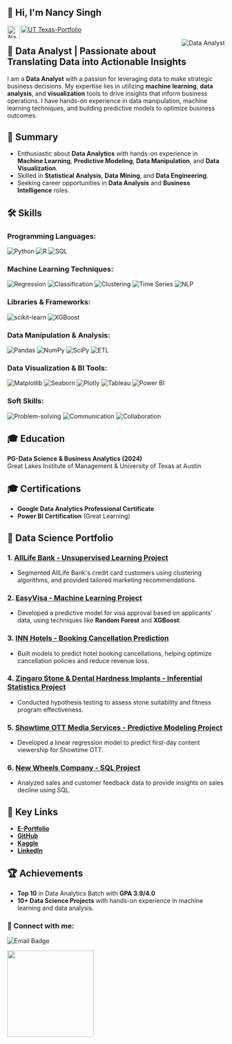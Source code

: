 ## 👋 Hi, I'm Nancy Singh  
<a href="https://www.linkedin.com/in/nancysingh0612/"> <img align="left" src="https://raw.githubusercontent.com/yushi1007/yushi1007/main/images/linkedin.svg" alt="Nancy Singh | LinkedIn" width="29px"/> </a>  

<a href="https://nancy-singh-portfolio.com"> <img alt="UT Texas-Portfolio" src="https://img.shields.io/badge/Portfolio-%23FF7F32.svg?style=for-the-badge&logoColor=Orange"/> </a>  

<a> <img align="right" alt="Data Analyst" src="https://img.shields.io/badge/Profile%20Views-6379-1abc9c.svg"/> </a>  


## 🚀 Data Analyst | Passionate about Translating Data into Actionable Insights

I am a **Data Analyst** with a passion for leveraging data to make strategic business decisions. My expertise lies in utilizing **machine learning**, **data analysis**, and **visualization** tools to drive insights that inform business operations. I have hands-on experience in data manipulation, machine learning techniques, and building predictive models to optimize business outcomes.

## 🎯 Summary

- Enthusiastic about **Data Analytics** with hands-on experience in **Machine Learning**, **Predictive Modeling**, **Data Manipulation**, and **Data Visualization**.
- Skilled in **Statistical Analysis**, **Data Mining**, and **Data Engineering**.
- Seeking career opportunities in **Data Analysis** and **Business Intelligence** roles.

## 🛠️ Skills

### Programming Languages:
![Python](https://img.shields.io/badge/Python-3776AB?style=for-the-badge&logo=python&logoColor=white)
![R](https://img.shields.io/badge/R-276DC3?style=for-the-badge&logo=r&logoColor=white)
![SQL](https://img.shields.io/badge/SQL-4479A1?style=for-the-badge&logo=mysql&logoColor=white)

### Machine Learning Techniques:
![Regression](https://img.shields.io/badge/Regression-FFD700?style=for-the-badge&logo=linear&logoColor=white)
![Classification](https://img.shields.io/badge/Classification-1E90FF?style=for-the-badge&logo=classification&logoColor=white)
![Clustering](https://img.shields.io/badge/Clustering-8A2BE2?style=for-the-badge&logo=kmeans&logoColor=white)
![Time Series](https://img.shields.io/badge/Time_Series-008080?style=for-the-badge&logo=chart&logoColor=white)
![NLP](https://img.shields.io/badge/NLP-4B0082?style=for-the-badge&logo=nltk&logoColor=white)

### Libraries & Frameworks:
![scikit-learn](https://img.shields.io/badge/scikit--learn-F7931E?style=for-the-badge&logo=scikit-learn&logoColor=white)
![XGBoost](https://img.shields.io/badge/XGBoost-3A8F0C?style=for-the-badge&logo=xgboost&logoColor=white)

### Data Manipulation & Analysis:
![Pandas](https://img.shields.io/badge/Pandas-150458?style=for-the-badge&logo=pandas&logoColor=white)
![NumPy](https://img.shields.io/badge/Numpy-013243?style=for-the-badge&logo=numpy&logoColor=white)
![SciPy](https://img.shields.io/badge/SciPy-8A7F8E?style=for-the-badge&logo=sciPy&logoColor=white)
![ETL](https://img.shields.io/badge/ETL-0E4A66?style=for-the-badge&logo=etl&logoColor=white)

### Data Visualization & BI Tools:
![Matplotlib](https://img.shields.io/badge/Matplotlib-0A0A23?style=for-the-badge&logo=matplotlib&logoColor=white)
![Seaborn](https://img.shields.io/badge/Seaborn-3A7E7A?style=for-the-badge&logo=seaborn&logoColor=white)
![Plotly](https://img.shields.io/badge/Plotly-2E2A47?style=for-the-badge&logo=plotly&logoColor=white)
![Tableau](https://img.shields.io/badge/Tableau-E97627?style=for-the-badge&logo=tableau&logoColor=white)
![Power BI](https://img.shields.io/badge/Power%20BI-F2C811?style=for-the-badge&logo=powerbi&logoColor=white)

### Soft Skills:
![Problem-solving](https://img.shields.io/badge/Problem%20Solving-1D976D?style=for-the-badge&logo=problem-solving&logoColor=white)
![Communication](https://img.shields.io/badge/Communication-00A6A6?style=for-the-badge&logo=communication&logoColor=white)
![Collaboration](https://img.shields.io/badge/Collaboration-4A90E2?style=for-the-badge&logo=collaboration&logoColor=white)

## 🎓 Education

**PG-Data Science & Business Analytics (2024)**  
Great Lakes Institute of Management & University of Texas at Austin

## 🎓 Certifications
- **Google Data Analytics Professional Certificate**
- **Power BI Certification** (Great Learning)

## 💼 Data Science Portfolio

### 1. [AllLife Bank - Unsupervised Learning Project](https://github.com/Nancy-06-datascientist/Nancy-Data-Science-Projects/blob/main/Nancy_Singh_UnsupervisedLearning_Project_2Feb2025%20(1).ipynb)  
- Segmented AllLife Bank's credit card customers using clustering algorithms, and provided tailored marketing recommendations.

### 2. [EasyVisa - Machine Learning Project](https://github.com/Nancy-06-datascientist/Nancy-Data-Science-Projects/blob/main/Nancy_Singh_Machine%20Learning2_Project_12Jan2025-1.ipynb)  
- Developed a predictive model for visa approval based on applicants' data, using techniques like **Random Forest** and **XGBoost**.

### 3. [INN Hotels - Booking Cancellation Prediction](https://github.com/Nancy-06-datascientist/Nancy-Data-Science-Projects/blob/main/Nancy%20Singh_Machine%20Learning%201_Project_15dec2024.ipynb)  
- Built models to predict hotel booking cancellations, helping optimize cancellation policies and reduce revenue loss.

### 4. [Zingaro Stone & Dental Hardness Implants - Inferential Statistics Project](https://github.com/Nancy-06-datascientist/Nancy-Data-Science-Projects/blob/main/Nancy%20Singh%20Inferential%20Statistics%20Project.ipynb)  
- Conducted hypothesis testing to assess stone suitability and fitness program effectiveness.

### 5. [Showtime OTT Media Services - Predictive Modeling Project](https://github.com/Nancy-06-datascientist/Nancy-Data-Science-Projects/blob/main/Nancy%20Singh_Predictive%20Modeling%20Project_17Nov24.ipynb)  
- Developed a linear regression model to predict first-day content viewership for Showtime OTT.

### 6. [New Wheels Company - SQL Project](https://github.com/Nancy-06-datascientist/Nancy-Data-Science-Projects/blob/main/NancySingh_SQL_Project.sql)  
- Analyzed sales and customer feedback data to provide insights on sales decline using SQL.

## 🔑 Key Links

- **[E-Portfolio](https://nancy-singh-portfolio.com)**
- **[GitHub](https://github.com/Nancy-06-datascientist)**
- **[Kaggle](https://www.kaggle.com/nancysingh)**
- **[LinkedIn](https://www.linkedin.com/in/nancysingh0612/)**

## 🏆 Achievements

- **Top 10** in Data Analytics Batch with **GPA 3.9/4.0**
- **10+ Data Science Projects** with hands-on experience in machine learning and data analysis.

### 🤝 Connect with me:
<p>
  <img src="https://img.shields.io/badge/Email-nancyofficial06126@gmail.com-yellow.svg" alt="Email Badge"/>
</p>
<img src="https://github.com/user-attachments/assets/aafd43f2-3eaa-4ae3-860e-d23ddbe0fc7f" width="200"/>
